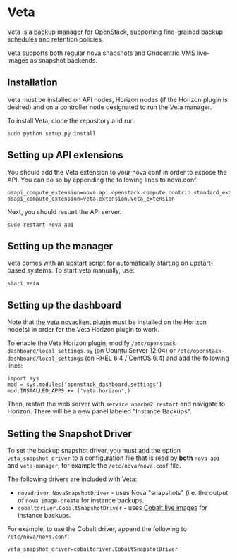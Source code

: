 Veta
====

Veta is a backup manager for OpenStack, supporting fine-grained backup schedules and retention policies.

Veta supports both regular nova snapshots and Gridcentric VMS live-images as snapshot backends.

Installation
------------

Veta must be installed on API nodes, Horizon nodes (if the Horizon plugin is desired) and on a controller node designated to run the Veta manager.

To install Veta, clone the repository and run:

    sudo python setup.py install

Setting up API extensions
-------------------------

You should add the Veta extension to your nova.conf in order to expose the API. You can do so by appending the following lines to nova.conf:

    osapi_compute_extension=nova.api.openstack.compute.contrib.standard_extensions
    osapi_compute_extension=veta.extension.Veta_extension

Next, you should restart the API server.

    sudo restart nova-api

Setting up the manager
----------------------

Veta comes with an upstart script for automatically starting on upstart-based
systems. To start veta manually, use:

    start veta

Setting up the dashboard
------------------------

Note that [the veta novaclient plugin](https://github.com/gridcentric/vetaclient) must be installed on the Horizon node(s) in order for the Veta Horizon plugin to work.

To enable the Veta Horizon plugin, modify
`/etc/openstack-dashboard/local_settings.py` (on Ubuntu Server 12.04) or `/etc/openstack-dashboard/local_settings` (on RHEL 6.4 / CentOS 6.4) and add the following lines:

    import sys
    mod = sys.modules['openstack_dashboard.settings']
    mod.INSTALLED_APPS += ('veta.horizon',)

Then, restart the web server with `service apache2 restart` and navigate to
Horizon. There will be a new panel labeled "Instance Backups".

Setting the Snapshot Driver
---------------------------

To set the backup snapshot driver, you must add the option `veta_snapshot_driver` to a configuration file that is read by **both** `nova-api` and `veta-manager`, for example the `/etc/nova/nova.conf` file.

The following drivers are included with Veta:

* `novadriver.NovaSnapshotDriver` - uses Nova "snapshots" (i.e. the output of `nova image-create` for instance backups.
* `cobaltdriver.CobaltSnapshotDriver` - uses [Cobalt live images](https://github.com/gridcentric/cobalt) for instance backups.

For example, to use the Cobalt driver, append the following to `/etc/nova/nova.conf`:

    veta_snapshot_driver=cobaltdriver.CobaltSnapshotDriver

